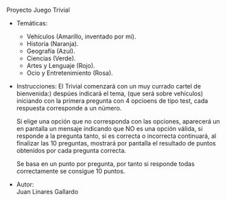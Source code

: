 Proyecto Juego Trivial
- Temáticas: 
	- Vehículos (Amarillo, inventado por mi).
	- Historia (Naranja).
	- Geografía (Azul).
	- Ciencias (Verde).
	- Artes y Lenguaje (Rojo).
	- Ocio y Entretenimiento (Rosa).

- Instrucciones:
	El Trivial comenzará con un muy currado cartel de bienvenida:)
	despúes indicará el tema, (que será sobre vehículos) iniciando con la primera
	pregunta con 4 opcioens de tipo test, cada respuesta corresponde a un número.

	Si elige una opción que no corresponda con las opciones, aparecerá un en pantalla 
	un mensaje indicando que NO es una opción válida, si responde a la pregunta tanto, 
	si es correcta o incorrecta continuará, al finalizar las 10 preguntas, mostrará por pantalla
	el resultado de puntos obtenidos por cada pregunta correcta.

	Se basa en un punto por pregunta, por tanto si responde todas correctamente se consigue 10 puntos. 
- Autor:	
	Juan Linares Gallardo